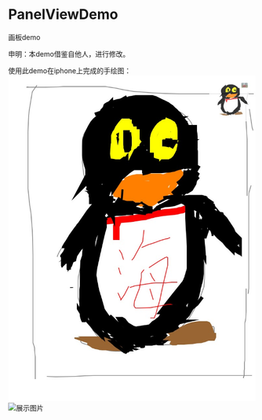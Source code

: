 # PanelViewDemo
画板demo

申明：本demo借鉴自他人，进行修改。

使用此demo在iphone上完成的手绘图：
![使用此demo手绘图](https://github.com/diankuanghuolong/PanelViewDemo/blob/master/PanelViewDemo/showimages/IMG_1888.JPG)
![展示图片](https://github.com/diankuanghuolong/PanelViewDemo/blob/master/PanelViewDemo/showimages/panelViewDemo.gif)

